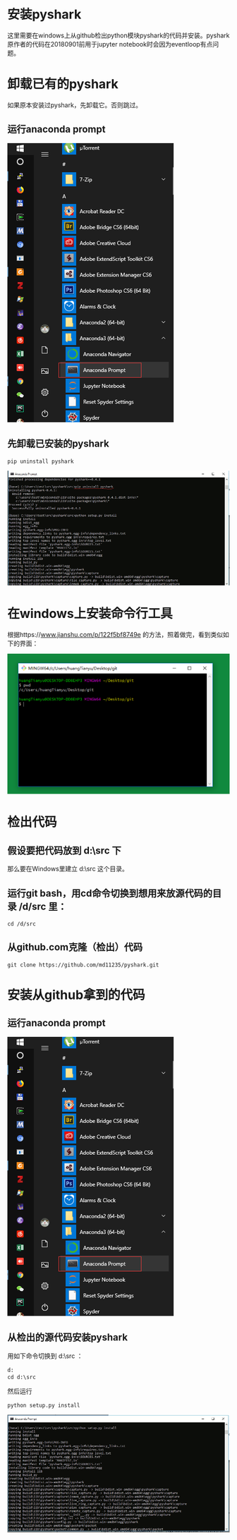 # 安装pyshark

这里需要在windows上从github检出python模块pyshark的代码并安装。pyshark原作者的代码在20180901前用于jupyter notebook时会因为eventloop有点问题。

# 卸载已有的pyshark

如果原本安装过pyshark，先卸载它。否则跳过。

## 运行anaconda prompt

![](images/media/document_image_rId9.png)

## 先卸载已安装的pyshark

``` shell
pip uninstall pyshark
```

![卸载已安装的pyshark](images/media/document_image_rId10.png)

# 在windows上安装命令行工具

根据https://www.jianshu.com/p/122f5bf8749e
的方法，照着做完，看到类似如下的界面：

![](images/media/document_image_rId7.png)

# 检出代码

## 假设要把代码放到 d:\\src 下

那么要在Windows里建立 d:\\src 这个目录。

## 运行git bash，用cd命令切换到想用来放源代码的目录 /d/src 里：

``` shell
cd /d/src
```

## 从github.com克隆（检出）代码

``` shell
git clone https://github.com/md11235/pyshark.git
```

# 安装从github拿到的代码

##  运行anaconda prompt

![](images/media/document_image_rId9.png)


## 从检出的源代码安装pyshark

用如下命令切换到 d:\\src ：

```
d:
cd d:\src
```

然后运行

``` python
python setup.py install
```

![](images/media/document_image_rId11.png)
